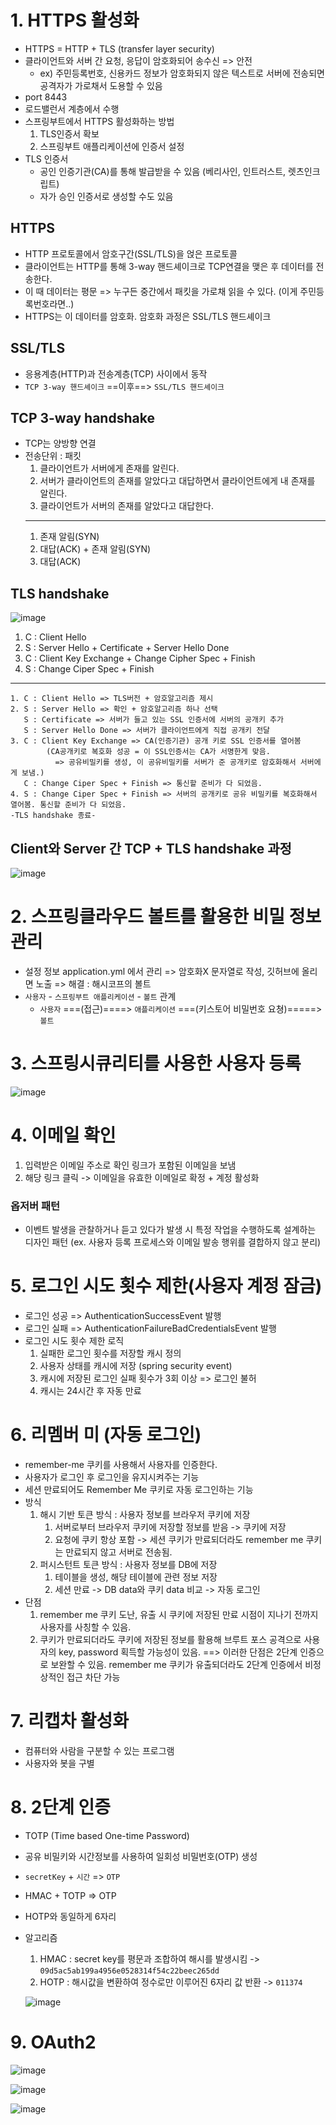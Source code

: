 # 1. HTTPS 활성화
- HTTPS = HTTP + TLS (transfer layer security)
- 클라이언트와 서버 간 요청, 응답이 암호화되어 송수신 => 안전
  - ex) 주민등록번호, 신용카드 정보가 암호화되지 않은 텍스트로 서버에 전송되면 공격자가 가로채서 도용할 수 있음
- port 8443
- 로드밸런서 계층에서 수행
- 스프링부트에서 HTTPS 활성화하는 방법
  1. TLS인증서 확보
  2. 스프링부트 애플리케이션에 인증서 설정
- TLS 인증서
  - 공인 인증기관(CA)를 통해 발급받을 수 있음 (베리사인, 인트러스트, 렛츠인크립트)
  - 자가 승인 인증서로 생성할 수도 있음
 
## HTTPS
- HTTP 프로토콜에서 암호구간(SSL/TLS)을 얹은 프로토콜
- 클라이언트는 HTTP를 통해 3-way 핸드셰이크로 TCP연결을 맺은 후 데이터를 전송한다.
- 이 때 데이터는 평문 => 누구든 중간에서 패킷을 가로채 읽을 수 있다. (이게 주민등록번호라면..)
- HTTPS는 이 데이터를 암호화. 암호화 과정은 SSL/TLS 핸드셰이크

## SSL/TLS
- 응용계층(HTTP)과 전송계층(TCP) 사이에서 동작
- `TCP 3-way 핸드셰이크` ==이후==> `SSL/TLS 핸드셰이크`

## TCP 3-way handshake
- TCP는 양방향 연결
- 전송단위 : 패킷
  1. 클라이언트가 서버에게 존재를 알린다.
  2. 서버가 클라이언트의 존재를 알았다고 대답하면서 클라이언트에게 내 존재를 알린다.
  3. 클라이언트가 서버의 존재를 알았다고 대답한다.
  ----
  1. 존재 알림(SYN)
  2. 대답(ACK) + 존재 알림(SYN)
  3. 대답(ACK)

## TLS handshake
![image](https://github.com/acrnm148/book-study/assets/67724306/4691d1fe-3657-41cc-8230-fa81e2d6ca38)

1. C : Client Hello
2. S : Server Hello + Certificate + Server Hello Done
3. C : Client Key Exchange + Change Cipher Spec + Finish
4. S : Change Ciper Spec + Finish
---
```
1. C : Client Hello => TLS버전 + 암호알고리즘 제시
2. S : Server Hello => 확인 + 암호알고리즘 하나 선택
   S : Certificate => 서버가 들고 있는 SSL 인증서에 서버의 공개키 추가
   S : Server Hello Done => 서버가 클라이언트에게 직접 공개키 전달
3. C : Client Key Exchange => CA(인증기관) 공개 키로 SSL 인증서를 열어봄
        (CA공개키로 복호화 성공 = 이 SSL인증서는 CA가 서명한게 맞음.
          => 공유비밀키를 생성, 이 공유비밀키를 서버가 준 공개키로 암호화해서 서버에게 보냄.)
   C : Change Ciper Spec + Finish => 통신할 준비가 다 되었음.
4. S : Change Ciper Spec + Finish => 서버의 공개키로 공유 비밀키를 복호화해서 열어봄. 통신할 준비가 다 되었음.
-TLS handshake 종료-
```

## Client와 Server 간 TCP + TLS handshake 과정

![image](https://github.com/acrnm148/book-study/assets/67724306/8f0dfa71-96b7-44fb-96ec-a48fee3be94d)



# 2. 스프링클라우드 볼트를 활용한 비밀 정보 관리
- 설정 정보 application.yml 에서 관리 => 암호화X 문자열로 작성, 깃허브에 올리면 노출
  => 해결 : 해시코프의 볼트
- `사용자` - `스프링부트 애플리케이션` - `볼트` 관계
  - `사용자` ===(접근)====> `애플리케이션` ===(키스토어 비밀번호 요쳥)=====> `볼트`
  

# 3. 스프링시큐리티를 사용한 사용자 등록
![image](https://github.com/acrnm148/book-study/assets/67724306/f71281d4-ff89-40c0-b086-5608f0a82660)


# 4. 이메일 확인
1. 입력받은 이메일 주소로 확인 링크가 포함된 이메일을 보냄
2. 해당 링크 클릭 -> 이메일을 유효한 이메일로 확정 + 계정 활성화

### 옵저버 패턴
- 이벤트 발생을 관찰하거나 듣고 있다가 발생 시 특정 작업을 수행하도록 설계하는 디자인 패턴
  (ex. 사용자 등록 프로세스와 이메일 발송 행위를 결합하지 않고 분리)


# 5. 로그인 시도 횟수 제한(사용자 계정 잠금)
- 로그인 성공 => AuthenticationSuccessEvent 발행
- 로그인 실패 => AuthenticationFailureBadCredentialsEvent 발행
- 로그인 시도 횟수 제한 로직
  1. 실패한 로그인 횟수를 저장할 캐시 정의
  2. 사용자 상태를 캐시에 저장 (spring security event)
  3. 캐시에 저장된 로그인 실패 횟수가 3회 이상 => 로그인 불허
  4. 캐시는 24시간 후 자동 만료


# 6. 리멤버 미 (자동 로그인)
- remember-me 쿠키를 사용해서 사용자를 인증한다.
- 사용자가 로그인 후 로그인을 유지시켜주는 기능
- 세션 만료되어도 Remember Me 쿠키로 자동 로그인하는 기능
- 방식
  1. 해시 기반 토큰 방식 : 사용자 정보를 브라우저 쿠키에 저장
     1. 서버로부터 브라우저 쿠키에 저장할 정보를 받음 -> 쿠키에 저장
     2. 요청에 쿠키 항상 포함
        -> 세션 쿠키가 만료되더라도 remember me 쿠키는 만료되지 않고 서버로 전송됨.
  2. 퍼시스턴트 토큰 방식 : 사용자 정보를 DB에 저장
     1. 테이블을 생성, 해당 테이블에 관련 정보 저장
     2. 세션 만료 -> DB data와 쿠키 data 비교 -> 자동 로그인
- 단점
  1. remember me 쿠키 도난, 유출 시 쿠키에 저장된 만료 시점이 지나기 전까지 사용자를 사칭할 수 있음.
  2. 쿠키가 만료되더라도 쿠키에 저장된 정보를 활용해 브루트 포스 공격으로 사용자의 key, password 획득할 가능성이 있음.
==> 이러한 단점은 2단계 인증으로 보완할 수 있음.
remember me 쿠키가 유출되더라도 2단계 인증에서 비정상적인 접근 차단 가능

# 7. 리캡차 활성화
- 컴퓨터와 사람을 구분할 수 있는 프로그램
- 사용자와 봇을 구별


# 8. 2단계 인증
- TOTP (Time based One-time Password)
- 공유 비밀키와 시간정보를 사용하여 일회성 비밀번호(OTP) 생성
- `secretKey` + `시간` => `OTP`
- HMAC + TOTP => OTP
- HOTP와 동일하게 6자리
- 알고리즘
  1. HMAC : secret key를 평문과 조합하여 해시를 발생시킴 
    -> `09d5ac5ab199a4956e0528314f54c22beec265dd`
  2. HOTP : 해시값을 변환하여 정수로만 이루어진 6자리 값 반환
    -> `011374`
  
  ![image](https://github.com/acrnm148/book-study/assets/67724306/d4b3100d-281f-46df-b656-c179009d4c54)


# 9. OAuth2

![image](https://github.com/acrnm148/book-study/assets/67724306/f6aa93a7-1382-415d-bea7-200c5ee400db)

![image](https://github.com/acrnm148/book-study/assets/67724306/f342af92-8f5b-481f-8162-aa2e654170bf)

![image](https://github.com/acrnm148/book-study/assets/67724306/a7477ea7-4020-45e6-b829-a35205907bb0)


